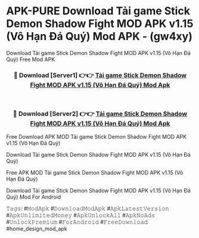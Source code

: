 # APK-PURE Download Tải game Stick Demon Shadow Fight MOD APK v1.15 (Vô Hạn Đá Quý) Mod APK - (gw4xy)
Download Tải game Stick Demon Shadow Fight MOD APK v1.15 (Vô Hạn Đá Quý) Free Mod APK

<div align="center">
<h3>🔴 Download [Server1] 👉👉 <a href="https://apk-comot.site?title=Tải_game_Stick_Demon_Shadow_Fight_MOD_APK_v1.15_(Vô_Hạn_Đá_Quý)">Tải game Stick Demon Shadow Fight MOD APK v1.15 (Vô Hạn Đá Quý) Mod Apk</a></h3><br>

<h3>🔴 Download [Server2] 👉👉 <a href="https://apk-comot.site?title=Tải_game_Stick_Demon_Shadow_Fight_MOD_APK_v1.15_(Vô_Hạn_Đá_Quý)">Tải game Stick Demon Shadow Fight MOD APK v1.15 (Vô Hạn Đá Quý) Mod Apk</a></h3>
</div>


Free Download APK MOD Tải game Stick Demon Shadow Fight MOD APK v1.15 (Vô Hạn Đá Quý)

Download Tải game Stick Demon Shadow Fight MOD APK v1.15 (Vô Hạn Đá Quý) 

Free APK MOD Tải game Stick Demon Shadow Fight MOD APK v1.15 (Vô Hạn Đá Quý) 

Download Tải game Stick Demon Shadow Fight MOD APK v1.15 (Vô Hạn Đá Quý) Mod For Android

𝚃𝚊𝚐𝚜: #𝙼𝚘𝚍𝙰𝚙𝚔 #𝙳𝚘𝚠𝚗𝚕𝚘𝚊𝚍𝙼𝚘𝚍𝙰𝚙𝚔 #𝙰𝚙𝚔𝙻𝚊𝚝𝚎𝚜𝚝𝚅𝚎𝚛𝚜𝚒𝚘𝚗 #𝙰𝚙𝚔𝚄𝚗𝚕𝚒𝚖𝚒𝚝𝚎𝚍𝙼𝚘𝚗𝚎𝚢 #𝙰𝚙𝚔𝚄𝚗𝚕𝚘𝚌𝚔𝙰𝚕𝚕 #𝙰𝚙𝚔𝙽𝚘𝙰𝚍𝚜 #𝚄𝚗𝚕𝚘𝚌𝚔𝙿𝚛𝚎𝚖𝚒𝚞𝚖 #𝙵𝚘𝚛𝙰𝚗𝚍𝚛𝚘𝚒𝚍 #𝙵𝚛𝚎𝚎𝙳𝚘𝚠𝚗𝚕𝚘𝚊𝚍 #home_design_mod_apk